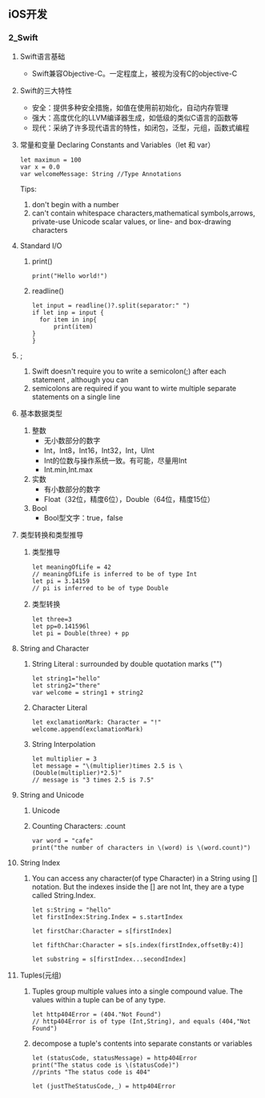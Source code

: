 ## iOS开发
### 2_Swift

1. Swift语言基础
	
	- Swift兼容Objective-C。一定程度上，被视为没有C的objective-C
	
2. Swift的三大特性
	- 安全：提供多种安全措施，如值在使用前初始化，自动内存管理
	- 强大：高度优化的LLVM编译器生成，如低级的类似C语言的函数等
	- 现代：采纳了许多现代语言的特性，如闭包，泛型，元组，函数式编程
	
3. 常量和变量
	Declaring Constants and Variables（let 和 var）
	
	```
	let maximun = 100
	var x = 0.0
	var welcomeMessage: String //Type Annotations
	```
	Tips:
	
	1. don't begin with a number
	2. can't contain whitespace characters,mathematical symbols,arrows, private-use Unicode scalar values, or line- and box-drawing characters

4. Standard I/O

   1. print()

      ```
      print("Hello world!")
      ```

   2. readline()

      ```
      let input = readline()?.split(separator:" ")
      if let inp = input {
      	for item in inp{
      		print(item)
      }
      }
      ```

5. ;

   1. Swift doesn't require you to write a semicolon(;) after each statement , although you can
   2. semicolons are required if you want to wirte multiple separate statements on a single line

6. 基本数据类型

   1. 整数
      - 无小数部分的数字
      - Int，Int8，Int16，Int32，Int，UInt
      - Int的位数与操作系统一致。有可能，尽量用Int
      - Int.min,Int.max
   2. 实数
      - 有小数部分的数字
      - Float（32位，精度6位），Double（64位，精度15位）
   3. Bool
      - Bool型文字：true，false

7. 类型转换和类型推导

   1. 类型推导

      ```
      let meaningOfLife = 42
      // meaningOfLife is inferred to be of type Int
      let pi = 3.14159
      // pi is inferred to be of type Double
      ```

   2. 类型转换

      ```
      let three=3
      let pp=0.141596l
      let pi = Double(three) + pp
      
      ```

8. String and Character

   1. String Literal : surrounded by double quotation marks ("")

      ```
      let string1="hello"
      let string2="there"
      var welcome = string1 + string2
      ```

   2. Character Literal

      ```
      let exclamationMark: Character = "!"
      welcome.append(exclamationMark)
      ```

   3. String Interpolation

      ```
      let multiplier = 3
      let message = "\(multiplier)times 2.5 is \(Double(multiplier)*2.5)"
      // message is "3 times 2.5 is 7.5"
      ```

9. String and Unicode

   1. Unicode

   2. Counting Characters: .count

      ```
      var word = "cafe"
      print("the number of characters in \(word) is \(word.count)")
      
      ```

10. String Index

    1. You can access any character(of type Character) in a String using [] notation. But the indexes inside the [] are not Int, they are a type called String.Index.

       ```
       let s:String = "hello"
       let firstIndex:String.Index = s.startIndex
       
       let firstChar:Character = s[firstIndex]
       
       let fifthChar:Character = s[s.index(firstIndex,offsetBy:4)]
       
       let substring = s[firstIndex...secondIndex]
       ```

11. Tuples(元组)

    1. Tuples group multiple values into a single compound value. The values within a tuple can be of any type.

       ```
       let http404Error = (404."Not Found")
       // http404Error is of type (Int,String), and equals (404,"Not Found")
       ```

    2. decompose a tuple's contents into separate constants or variables

       ```
       let (statusCode, statusMessage) = http404Error
       print("The status code is \(statusCode)")
       //prints "The status code is 404"
       
       let (justTheStatusCode,_) = http404Error
       
       ```

       